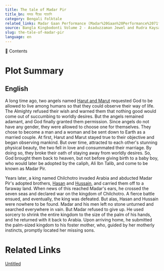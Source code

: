 ```yaml
---
title: The tale of Madar Pir
title_bn: মাদার পীরের প্যাচালি
category: Bengali Folktale
related_links: Madar Gaan Performance (Madar%20Gaan%20Performance%2071f96b004c254bb9a64abe131775f8ed.md)
source: Bangla Kingbodonti Volume 2 - Asaduzzaman Jewel and Rudra Kaysar
slug: the-tale-of-madar-pir
language: en
---
```


<aside>

🔎 Contents

</aside>

# Plot Summary

## English

A long time ago, two angels named [Harut and Marut](https://en.wikipedia.org/wiki/Harut_and_Marut) requested God to be allowed to live among humans so that they could observe their way of life. The Almighty refused their wish and warned them that nothing good would come out of succumbing to worldly desires. But the angels remained adamant, and God finally granted them permission. Since angels do not have any gender, they were allowed to choose one for themselves. They chose to become a man and a woman and be sent down to Earth as a married couple. At first, Harut and Marut stayed true to their objective and began observing mankind. But over time, attracted to each other's stunning physical beauty, the two fell in love and consummated their marriage. By doing so, they broke their oath of staying away from worldly desires. So, God brought them back to heaven, but not before giving birth to a baby boy, who would later be adopted by the caliph, Ali Ibn Talib, and come to be known as Madar Pir.

Years later, a king named Chilchotro invaded Arabia and abducted Madar Pir's adopted brothers, [Hasan](https://en.wikipedia.org/wiki/Hasan_ibn_Ali) and [Hussain](https://en.wikipedia.org/wiki/Husayn_ibn_Ali), and carried them off to a faraway land. When news of this reached Madar's ears, he crossed the seven seas and declared war on the kingdom of Chilchotro. A fierce battle ensued, and eventually, the king was defeated. But alas, Hasan and Hussain were nowhere to be found. Madar and his men left no stone unturned and searched everywhere in vain. But Madar refused to give up. He used sorcery to shrink the entire kingdom to the size of the palm of his hands, and he returned with it back to Arabia. Upon arriving home, he submitted the palm-sized kingdom to his foster mother, who, guided by her motherly instincts, promptly located her missing sons.

# Related Links

[Untitled](Untitled%20fc9b62e0d19d408c8f858019a3e5a3df.csv)
